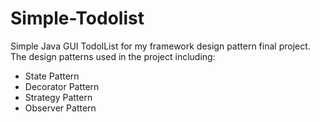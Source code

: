 # Simple-Todolist

Simple Java GUI TodolList for my framework design pattern final project. The design patterns used in the project including:
- State Pattern
- Decorator Pattern
- Strategy Pattern
- Observer Pattern
